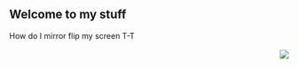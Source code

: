 ## Welcome to my stuff 
How do I mirror flip my screen T-T
<br> <br> <img align="right" src="https://i.imgur.com/iWP864c.png">
